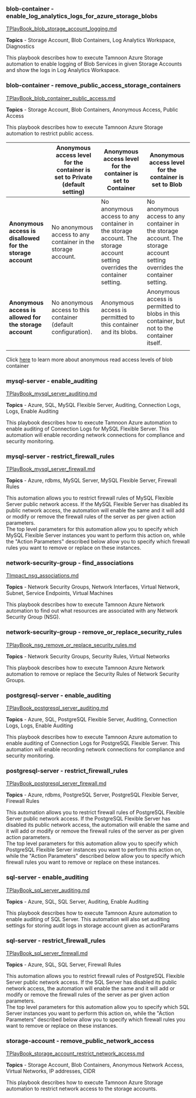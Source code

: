 

### blob-container - 	enable_log_analytics_logs_for_azure_storage_blobs
[TPlayBook_blob_storage_account_logging.md](../Playbooks/Storage/TPlayBook_blob_storage_account_logging.md)
  
**Topics** - Storage Account, Blob Containers, Log Analytics Workspace, Diagnostics

This playbook describes how to execute Tamnoon Azure Storage automation to enable logging of Blob Services in given Storage Accounts and show the logs in Log Analytics Workspace.  
### blob-container - 	remove_public_access_storage_containers
[TPlayBook_blob_container_public_access.md](../Playbooks/Storage/TPlayBook_blob_container_public_access.md)
  
**Topics** - Storage Account, Blob Containers, Anonymous Access, Public Access

This playbook describes how to execute Tamnoon Azure Storage automation to restrict public access.

|                                                        | Anonymous access level for the container is set to Private (default setting) | Anonymous access level for the container is set to Container                                                              | Anonymous access level for the container is set to Blob                                                                   |
|--------------------------------------------------------|------------------------------------------------------------------------------|---------------------------------------------------------------------------------------------------------------------------|---------------------------------------------------------------------------------------------------------------------------|
| **Anonymous access is disallowed for the storage account** | No anonymous access to any container in the storage account.                 | No anonymous access to any container in the storage account. The storage account setting overrides the container setting. | No anonymous access to any container in the storage account. The storage account setting overrides the container setting. |
| **Anonymous access is allowed for the storage account**    | No anonymous access to this container (default configuration).               | Anonymous access is permitted to this container and its blobs.                                                            | Anonymous access is permitted to blobs in this container, but not to the container itself.                                |
|                                                        |                                                                              |                                                                                                                           |                                                                                                                           |

Click [here](https://learn.microsoft.com/en-us/azure/storage/blobs/anonymous-read-access-configure?tabs=portal) to learn more about anonymous read access levels of blob container 
  
### mysql-server - 	enable_auditing
[TPlayBook_mysql_server_auditing.md](../Playbooks/DBServer/TPlayBook_mysql_server_auditing.md)
  
**Topics** - Azure, SQL, MySQL Flexible Server, Auditing, Connection Logs, Logs, Enable Auditing

This playbook describes how to execute Tamnoon Azure automation to enable auditing of Connection Logs for MySQL Flexible Server. This automation will enable recording network connections for compliance and security monitoring.  
### mysql-server - 	restrict_firewall_rules
[TPlayBook_mysql_server_firewall.md](../Playbooks/DBServer/TPlayBook_mysql_server_firewall.md)
  
**Topics** - Azure, rdbms, MySQL Server, MySQL Flexible Server, Firewall Rules

This automation allows you to restrict firewall rules of MySQL Flexible Server public network access. If the MySQL Flexible Server has disabled its public network access, the automation will enable the same and it will add or modify or remove the firewall rules of the server as per given action parameters.  
  The top level parameters for this automation allow you to specify which MySQL Flexible Server instances you want to perform this action on, while the "Action Parameters" described below allow you to specify which firewall rules you want to remove or replace on these instances.  
### network-security-group - 	find_associations
[TImpact_nsg_associations.md](../Playbooks/Network/TImpact_nsg_associations.md)
  
**Topics** - Network Security Groups, Network Interfaces, Virtual Network, Subnet, Service Endpoints, Virtual Machines

This playbook describes how to execute Tamnoon Azure Network automation to find out what resources are associated with any Network Security Group (NSG).  
### network-security-group - 	remove_or_replace_security_rules
[TPlayBook_nsg_remove_or_replace_security_rules.md](../Playbooks/Network/TPlayBook_nsg_remove_or_replace_security_rules.md)
  
**Topics** - Network Security Groups, Security Rules, Virtual Networks

This playbook describes how to execute Tamnoon Azure Network automation to remove or replace the Security Rules of Network Security Groups.  
### postgresql-server - 	enable_auditing
[TPlayBook_postgresql_server_auditing.md](../Playbooks/DBServer/TPlayBook_postgresql_server_auditing.md)
  
**Topics** - Azure, SQL, PostgreSQL Flexible Server, Auditing, Connection Logs, Logs, Enable Auditing

This playbook describes how to execute Tamnoon Azure automation to enable auditing of Connection Logs for PostgreSQL Flexible Server. This automation will enable recording network connections for compliance and security monitoring.  
### postgresql-server - 	restrict_firewall_rules
[TPlayBook_postgresql_server_firewall.md](../Playbooks/DBServer/TPlayBook_postgresql_server_firewall.md)
  
**Topics** - Azure, rdbms, PostgreSQL Server, PostgreSQL Flexible Server, Firewall Rules

This automation allows you to restrict firewall rules of PostgreSQL Flexible Server public network access. If the PostgreSQL Flexible Server has disabled its public network access, the automation will enable the same and it will add or modify or remove the firewall rules of the server as per given action parameters.  
  The top level parameters for this automation allow you to specify which PostgreSQL Flexible Server instances you want to perform this action on, while the "Action Parameters" described below allow you to specify which firewall rules you want to remove or replace on these instances.  
### sql-server - 	enable_auditing
[TPlayBook_sql_server_auditing.md](../Playbooks/DBServer/TPlayBook_sql_server_auditing.md)
  
**Topics** - Azure, SQL, SQL Server, Auditing, Enable Auditing

This playbook describes how to execute Tamnoon Azure automation to enable auditing of SQL Server. This automation will also set auditing settings for storing audit logs in storage account given as actionParams  
### sql-server - 	restrict_firewall_rules
[TPlayBook_sql_server_firewall.md](../Playbooks/DBServer/TPlayBook_sql_server_firewall.md)
  
**Topics** - Azure, SQL, SQL Server, Firewall Rules

This automation allows you to restrict firewall rules of PostgreSQL Flexible Server public network access. If the SQL Server has disabled its public network access, the automation will enable the same and it will add or modify or remove the firewall rules of the server as per given action parameters.  
  The top level parameters for this automation allow you to specify which SQL Server instances you want to perform this action on, while the "Action Parameters" described below allow you to specify which firewall rules you want to remove or replace on these instances.  
### storage-account - 	remove_public_network_access
[TPlayBook_storage_account_restrict_network_access.md](../Playbooks/Storage/TPlayBook_storage_account_restrict_network_access.md)
  
**Topics** - Storage Account, Blob Containers, Anonymous Network Access, Virtual Networks, IP addresses, CIDR

This playbook describes how to execute Tamnoon Azure Storage automation to restrict network access to the storage accounts.  
